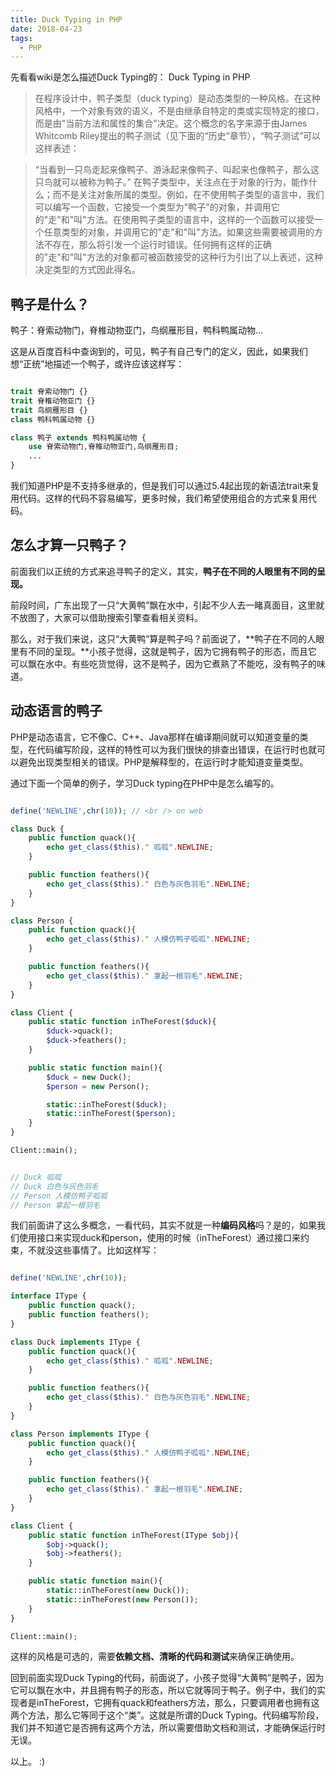 ```yaml
---
title: Duck Typing in PHP
date: 2018-04-23
tags: 
  - PHP 
---
```


先看看wiki是怎么描述Duck Typing的：
Duck Typing in PHP
>在程序设计中，鸭子类型（duck typing）是动态类型的一种风格。在这种风格中，一个对象有效的语义，不是由继承自特定的类或实现特定的接口，而是由"当前方法和属性的集合"决定。这个概念的名字来源于由James Whitcomb Riley提出的鸭子测试（见下面的“历史”章节），“鸭子测试”可以这样表述：

>“当看到一只鸟走起来像鸭子、游泳起来像鸭子、叫起来也像鸭子，那么这只鸟就可以被称为鸭子。”
在鸭子类型中，关注点在于对象的行为，能作什么；而不是关注对象所属的类型。例如，在不使用鸭子类型的语言中，我们可以编写一个函数，它接受一个类型为"鸭子"的对象，并调用它的"走"和"叫"方法。在使用鸭子类型的语言中，这样的一个函数可以接受一个任意类型的对象，并调用它的"走"和"叫"方法。如果这些需要被调用的方法不存在，那么将引发一个运行时错误。任何拥有这样的正确的"走"和"叫"方法的对象都可被函数接受的这种行为引出了以上表述，这种决定类型的方式因此得名。

## 鸭子是什么？

鸭子：脊索动物门，脊椎动物亚门，鸟纲雁形目，鸭科鸭属动物...

这是从百度百科中查询到的，可见，鸭子有自己专门的定义，因此，如果我们想“正统”地描述一个鸭子，或许应该这样写：

```php

trait 脊索动物门 {}
trait 脊椎动物亚门 {}
trait 鸟纲雁形目 {}
class 鸭科鸭属动物 {}

class 鸭子 extends 鸭科鸭属动物 {
	use 脊索动物门,脊椎动物亚门,鸟纲雁形目;
	...
}

```

我们知道PHP是不支持多继承的，但是我们可以通过5.4起出现的新语法trait来复用代码。这样的代码不容易编写，更多时候，我们希望使用组合的方式来复用代码。

## 怎么才算一只鸭子？

前面我们以正统的方式来追寻鸭子的定义，其实，**鸭子在不同的人眼里有不同的呈现。**

前段时间，广东出现了一只“大黄鸭”飘在水中，引起不少人去一睹真面目，这里就不放图了，大家可以借助搜索引擎查看相关资料。

那么，对于我们来说，这只“大黄鸭”算是鸭子吗？前面说了，**鸭子在不同的人眼里有不同的呈现。**小孩子觉得，这就是鸭子，因为它拥有鸭子的形态，而且它可以飘在水中。有些吃货觉得，这不是鸭子，因为它煮熟了不能吃，没有鸭子的味道。

## 动态语言的鸭子

PHP是动态语言，它不像C、C++、Java那样在编译期间就可以知道变量的类型，在代码编写阶段，这样的特性可以为我们很快的排查出错误，在运行时也就可以避免出现类型相关的错误。PHP是解释型的，在运行时才能知道变量类型。

通过下面一个简单的例子，学习Duck typing在PHP中是怎么编写的。

```php

define('NEWLINE',chr(10)); // <br /> on web

class Duck {
    public function quack(){
        echo get_class($this)." 呱呱".NEWLINE;
    }

    public function feathers(){
        echo get_class($this)." 白色与灰色羽毛".NEWLINE;
    }
}

class Person {
    public function quack(){
        echo get_class($this)." 人模仿鸭子呱呱".NEWLINE;
    }

    public function feathers(){
        echo get_class($this)." 拿起一根羽毛".NEWLINE;
    }
}

class Client {
    public static function inTheForest($duck){
        $duck->quack();
        $duck->feathers();
    }

    public static function main(){
        $duck = new Duck();
        $person = new Person();

        static::inTheForest($duck);
        static::inTheForest($person);
    }
}

Client::main();


// Duck 呱呱
// Duck 白色与灰色羽毛
// Person 人模仿鸭子呱呱
// Person 拿起一根羽毛
```

我们前面讲了这么多概念，一看代码，其实不就是一种**编码风格**吗？是的，如果我们使用接口来实现duck和person，使用的时候（inTheForest）通过接口来约束，不就没这些事情了。比如这样写：

```php

define('NEWLINE',chr(10));

interface IType {
    public function quack();
    public function feathers();
}

class Duck implements IType {
    public function quack(){
        echo get_class($this)." 呱呱".NEWLINE;
    }

    public function feathers(){
        echo get_class($this)." 白色与灰色羽毛".NEWLINE;
    }
}

class Person implements IType {
    public function quack(){
        echo get_class($this)." 人模仿鸭子呱呱".NEWLINE;
    }

    public function feathers(){
        echo get_class($this)." 拿起一根羽毛".NEWLINE;
    }
}

class Client {
    public static function inTheForest(IType $obj){
        $obj->quack();
        $obj->feathers();
    }

    public static function main(){
        static::inTheForest(new Duck());
        static::inTheForest(new Person());
    }
}

Client::main();
```

这样的风格是可选的，需要**依赖文档、清晰的代码和测试**来确保正确使用。

回到前面实现Duck Typing的代码，前面说了，小孩子觉得“大黄鸭”是鸭子，因为它可以飘在水中，并且拥有鸭子的形态，所以它就等同于鸭子。例子中，我们的实现者是inTheForest，它拥有quack和feathers方法，那么，只要调用者也拥有这两个方法，那么它等同于这个“类”。这就是所谓的Duck Typing。代码编写阶段，我们并不知道它是否拥有这两个方法，所以需要借助文档和测试，才能确保运行时无误。

以上。 :)